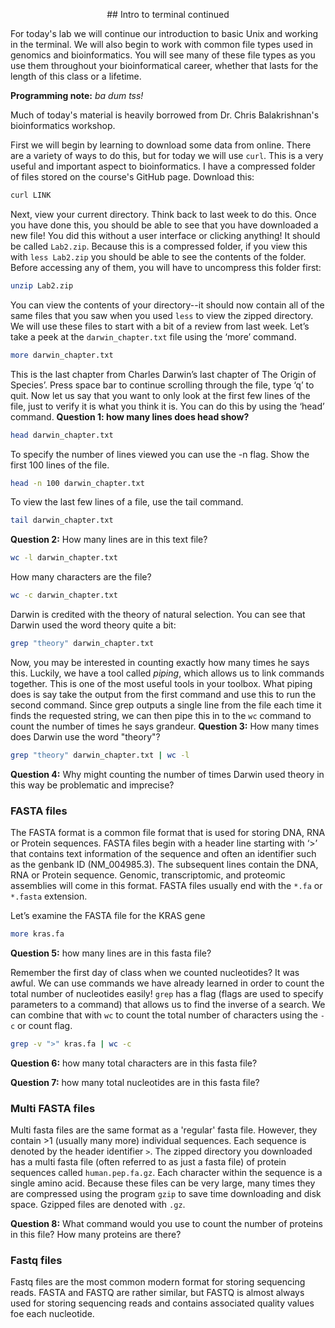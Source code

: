 <p align="center">
 ## Intro to terminal continued
</p>
For today's lab we will continue our introduction to basic Unix and working in the terminal. We will also begin to work with common file types used in genomics and bioinformatics. You will see many of these file types as you use them throughout your bioinformatical career, whether that lasts for the length of this class or a lifetime.

**Programming note:** _ba dum tss!_

Much of today's material is heavily borrowed from Dr. Chris Balakrishnan's bioinformatics workshop.

First we will begin by learning to download some data from online. There are a variety of ways to do this, but for today we will use `curl`. This is a very useful and important aspect to bioinformatics. I have a compressed folder of files stored on the course's GitHub page. Download this:

```bash
curl LINK
```

Next, view your current directory. Think back to last week to do this. Once you have done this, you should be able to see that you have downloaded a new file! You did this without a user interface or clicking anything! It should be called `Lab2.zip`. Because this is a compressed folder, if you view this with `less Lab2.zip` you should be able to see the contents of the folder. Before accessing any of them, you will have to uncompress this folder first:

```bash
unzip Lab2.zip
```

You can view the contents of your directory--it should now contain all of the same files that you saw when you used `less` to view the zipped directory. We will use these files to start with a bit of a review from last week. Let’s take a peek at the `darwin_chapter.txt` file using the ‘more’ command.

```bash
more darwin_chapter.txt
```

This is the last chapter from Charles Darwin’s last chapter of The Origin of Species’. Press space bar to continue scrolling through the file, type ‘q’ to quit. Now let us say that you want to only look at the first few lines of the file, just to verify it is what you think it is. You can do this by using the ‘head’ command. **Question 1: how many lines does head show?**

```bash
head darwin_chapter.txt
```

To specify the number of lines viewed you can use the -n flag. Show the first 100 lines of the file.

```bash
head -n 100 darwin_chapter.txt 
```

To view the last few lines of a file, use the tail command.

```bash
tail darwin_chapter.txt
```

**Question 2:** How many lines are in this text file?

```bash
wc -l darwin_chapter.txt
```

How many characters are the file? 

```bash
wc -c darwin_chapter.txt
```

Darwin is credited with the theory of natural selection. You can see that Darwin used the word theory quite a bit:

```bash
grep "theory" darwin_chapter.txt
```

Now, you may be interested in counting exactly how many times he says this. Luckily, we have a tool called *piping*, which allows us to link commands together. This is one of the most useful tools in your toolbox. What piping does is say take the output from the first command and use this to run the second command. Since grep outputs a single line from the file each time it finds the requested string, we can then pipe this in to the `wc` command to count the number of times he says grandeur. **Question 3:** How many times does Darwin use the word "theory"?

```bash
grep "theory" darwin_chapter.txt | wc -l
```

**Question 4:** Why might counting the number of times Darwin used theory in this way be problematic and imprecise?

### FASTA files

The FASTA format is a common file format that is used for storing DNA, RNA or Protein sequences. FASTA files begin with a header line starting with ‘>’ that contains text information of the sequence and often an identifier such as the genbank ID (NM_004985.3).  The subsequent lines contain the DNA, RNA or Protein sequence.  Genomic, transcriptomic, and proteomic assemblies will come in this format. FASTA files usually end with the `*.fa` or `*.fasta` extension.

Let’s examine the FASTA file for the KRAS gene
```bash
more kras.fa
```

**Question 5:** how many lines are in this fasta file?

Remember the first day of class when we counted nucleotides? It was awful. We can use commands we have already learned in order to count the total number of nucleotides easily! `grep` has a flag (flags are used to specify parameters to a command) that allows us to find the inverse of a search. We can combine that with `wc` to count the total number of characters using the `-c` or count flag.

```bash
grep -v ">" kras.fa | wc -c
```

**Question 6:** how many total characters are in this fasta file?

**Question 7:** how many total nucleotides are in this fasta file?

### Multi FASTA files

Multi fasta files are the same format as a 'regular' fasta file. However, they contain >1 (usually many more) individual sequences. Each sequence is denoted by the header identifier `>`. The zipped directory you downloaded has a multi fasta file (often referred to as just a fasta file) of protein sequences called `human.pep.fa.gz`. Each character within the sequence is a single amino acid. Because these files can be very large, many times they are compressed using the program `gzip` to save time downloading and disk space. Gzipped files are denoted with `.gz`. 

**Question 8:** What command would you use to count the number of proteins in this file? How many proteins are there?


### Fastq files

Fastq files are the most common modern format for storing sequencing reads. FASTA and FASTQ are rather similar, but FASTQ is almost always used for storing sequencing reads and contains associated quality values foe each nucleotide. 
